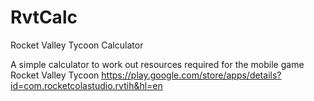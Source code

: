 ﻿# RvtCalc
Rocket Valley Tycoon Calculator

A simple calculator to work out resources required for the mobile game Rocket Valley Tycoon
https://play.google.com/store/apps/details?id=com.rocketcolastudio.rvtih&hl=en
